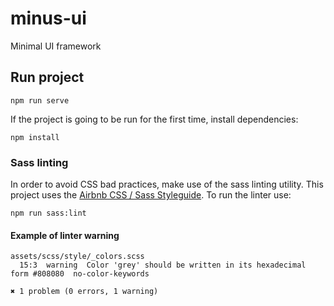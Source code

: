 # minus-ui

Minimal UI framework

## Run project

```
npm run serve
```

If the project is going to be run for the first time, install dependencies:

```
npm install
```

### Sass linting

In order to avoid CSS bad practices, make use of the sass linting utility. This project uses the [Airbnb CSS / Sass Styleguide](https://github.com/airbnb/css). To run the linter use:

```
npm run sass:lint
```
#### Example of linter warning

```
assets/scss/style/_colors.scss
  15:3  warning  Color 'grey' should be written in its hexadecimal form #808080  no-color-keywords

✖ 1 problem (0 errors, 1 warning)
```
